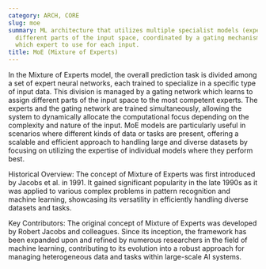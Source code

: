 ```yaml
---
category: ARCH, CORE
slug: moe
summary: ML architecture that utilizes multiple specialist models (experts) to handle
  different parts of the input space, coordinated by a gating mechanism that decides
  which expert to use for each input.
title: MoE (Mixture of Experts)
---
```


In the Mixture of Experts model, the overall prediction task is divided among a set of expert neural networks, each trained to specialize in a specific type of input data. This division is managed by a gating network which learns to assign different parts of the input space to the most competent experts. The experts and the gating network are trained simultaneously, allowing the system to dynamically allocate the computational focus depending on the complexity and nature of the input. MoE models are particularly useful in scenarios where different kinds of data or tasks are present, offering a scalable and efficient approach to handling large and diverse datasets by focusing on utilizing the expertise of individual models where they perform best.

Historical Overview:
The concept of Mixture of Experts was first introduced by Jacobs et al. in 1991. It gained significant popularity in the late 1990s as it was applied to various complex problems in pattern recognition and machine learning, showcasing its versatility in efficiently handling diverse datasets and tasks.

Key Contributors:
The original concept of Mixture of Experts was developed by Robert Jacobs and colleagues. Since its inception, the framework has been expanded upon and refined by numerous researchers in the field of machine learning, contributing to its evolution into a robust approach for managing heterogeneous data and tasks within large-scale AI systems.